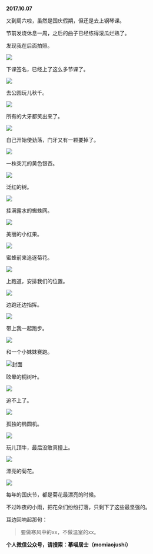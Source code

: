 
          
**2017.10.07**

又到周六啦，虽然是国庆假期，但还是去上钢琴课。

节前发烧休息一周，之后的曲子已经练得滚瓜烂熟了。

发现我在后面拍照。


![](https://mmbiz.qlogo.cn/mmbiz_jpg/uDI3FLln00Zvq1kv4WfbHNiaCMlB6Ro46A8bHVvibhG5k1nDCKe1sZLAunu1H2V08fBIVaWFHv7WpcZTIlicHz6Ow/0?wx_fmt=jpeg)


下课签名，已经上了这么多节课了。


![](https://mmbiz.qlogo.cn/mmbiz_jpg/uDI3FLln00Zvq1kv4WfbHNiaCMlB6Ro46yqSQZ34TOAE2hibOFL9XsOKIkwJG3v2AcUg9oEbBFy2lKmS8ricMynUw/0?wx_fmt=jpeg)


去公园玩儿秋千。


![](https://mmbiz.qlogo.cn/mmbiz_jpg/uDI3FLln00Zvq1kv4WfbHNiaCMlB6Ro46zHcpuv5a5S2HPqHuIZovRo3DDyNsGLYA1kb1fLGbIrLSbxWAsvrbNA/0?wx_fmt=jpeg)


所有的大牙都笑出来了。


![](https://mmbiz.qlogo.cn/mmbiz_jpg/uDI3FLln00Zvq1kv4WfbHNiaCMlB6Ro46MwUK1FWakb6nryH0aLRxk2DZeSHPnjTuqUrHflcT56NtkZcOa9mqCg/0?wx_fmt=jpeg)


自己开始使劲荡，门牙又有一颗要掉了。


![](https://mmbiz.qlogo.cn/mmbiz_jpg/uDI3FLln00Zvq1kv4WfbHNiaCMlB6Ro46InUqADIgTchlonKjLR8oP0soZItBwrTduiaCibL4tNLFzNWw5zqSGJ8g/0?wx_fmt=jpeg)


一株突兀的黄色银杏。


![](https://mmbiz.qlogo.cn/mmbiz_jpg/uDI3FLln00Zvq1kv4WfbHNiaCMlB6Ro469muMQ6DpURgiaN0KNGO1upDBSmClwHfGpW8gGLHJJfJQvMTujPCH9AA/0?wx_fmt=jpeg)


泛红的树。


![](https://mmbiz.qlogo.cn/mmbiz_jpg/uDI3FLln00Zvq1kv4WfbHNiaCMlB6Ro46gkR1oDCEmXGibo64HV3BZlQBOUuVwaGOPW1ZCe7GHrvficGYgdCE0L8Q/0?wx_fmt=jpeg)


挂满露水的蜘蛛网。


![](https://mmbiz.qlogo.cn/mmbiz_jpg/uDI3FLln00Zvq1kv4WfbHNiaCMlB6Ro46icJtTtYBC7j6ruXkAhGrQGuwsicicmcJMcoFicezneibP4pVsdB5PmjAseg/0?wx_fmt=jpeg)


美丽的小红果。


![](https://mmbiz.qlogo.cn/mmbiz_jpg/uDI3FLln00Zvq1kv4WfbHNiaCMlB6Ro468t7cjd3mzInHo6CnPHaj6aSGtn0EicJpaEKd0xxnU19Db8REmmhrFdw/0?wx_fmt=jpeg)


蜜蜂前来追逐菊花。


![](https://mmbiz.qlogo.cn/mmbiz_jpg/uDI3FLln00Zvq1kv4WfbHNiaCMlB6Ro46Rl15VfdQJFcic08GicgcYdmDcDAiap8Cn717dVjky95ia7TULcnjDZbu1g/0?wx_fmt=jpeg)


上跑道，安排我们的位置。


![](https://mmbiz.qlogo.cn/mmbiz_jpg/uDI3FLln00Zvq1kv4WfbHNiaCMlB6Ro46mvYROvPSOVbrtibLLgKAUp52ga9WLhUNRPzgvlU5tjib9grTJEvTicJicQ/0?wx_fmt=jpeg)


边跑还边指挥。


![](https://mmbiz.qlogo.cn/mmbiz_jpg/uDI3FLln00Zvq1kv4WfbHNiaCMlB6Ro46rZZ15F6TY4bfSic5iaXBY6KzcFenZzic13S8OSUktWE02aWVGh9FkktEA/0?wx_fmt=jpeg)


带上我一起跑步。


![](https://mmbiz.qlogo.cn/mmbiz_jpg/uDI3FLln00Zvq1kv4WfbHNiaCMlB6Ro46BrwGc3cn8rEVT0iaxiaMV7HJ7Ced5iaNX6vnHoG2CmIFMoHlhDvEHgGQA/0?wx_fmt=jpeg)


和一个小妹妹赛跑。


![](https://mmbiz.qlogo.cn/mmbiz_jpg/uDI3FLln00Zvq1kv4WfbHNiaCMlB6Ro4641YRS1gPbTEIZJibAMR3zYVLxQ5NtrvHO4c6P3qSf0ibsYpR6FWypiajw/0?wx_fmt=jpeg)封面


眩晕的桐树叶。


![](https://mmbiz.qlogo.cn/mmbiz_jpg/uDI3FLln00Zvq1kv4WfbHNiaCMlB6Ro46JdoOPSIw8PNNOS6NnhsReCUUZoIUw4HUicKKC3d7oKqoyOyrd1H72FQ/0?wx_fmt=jpeg)


追不上了。


![](https://mmbiz.qlogo.cn/mmbiz_jpg/uDI3FLln00Zvq1kv4WfbHNiaCMlB6Ro46m8FjjTfd4YL6icUQnr8KKlhrlDYia3afzkAjciaicia84k5woNmRlGyplibA/0?wx_fmt=jpeg)


孤独的椭圆机。


![](https://mmbiz.qlogo.cn/mmbiz_jpg/uDI3FLln00Zvq1kv4WfbHNiaCMlB6Ro46LEfJXEwiaHpR2WCCkSp7dS0DXWFgbeYqcVbSE10GQS9a34eXPTpsgew/0?wx_fmt=jpeg)


玩儿顶牛，最后没敢真撞上。


![](https://mmbiz.qlogo.cn/mmbiz_jpg/uDI3FLln00Zvq1kv4WfbHNiaCMlB6Ro46J2sx6GejribrzMx31QPt62fqfs0mquRPWYKy7pc85uG3dMn61GDRX6g/0?wx_fmt=jpeg)


漂亮的菊花。


![](https://mmbiz.qlogo.cn/mmbiz_jpg/uDI3FLln00Zvq1kv4WfbHNiaCMlB6Ro46eUCyKGjNReYz5zWGiboN2QXHmSYoljMRHb50ibCZ3T88mlibxibUGZk0ng/0?wx_fmt=jpeg)


每年的国庆节，都是菊花最漂亮的时候。

不过昨夜的小雨，把花朵们纷纷打落，只剩下了这些最坚强的。

耳边回响起那句：
>要做寒风中的xx，不做温室的xx。




**个人微信公众号，请搜索：摹喵居士（momiaojushi）**

        
